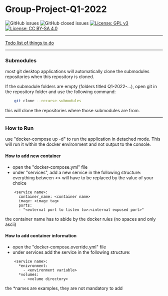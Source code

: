 # Group-Project-Q1-2022

![GitHub issues](https://img.shields.io/github/issues-raw/After-Dark-Communications/Group-Project-Q1-2022)
![GitHub closed issues](https://img.shields.io/github/issues-closed-raw/After-Dark-Communications/Group-Project-Q1-2022)
[![License: GPL v3](https://img.shields.io/badge/License-GPLv3-blue.svg)](https://www.gnu.org/licenses/gpl-3.0)
[![License: CC BY-SA 4.0](https://licensebuttons.net/l/by-sa/4.0/80x15.png)](https://creativecommons.org/licenses/by-sa/4.0/)
***

[Todo list of things to do](https://github.com/orgs/After-Dark-Communications/projects/1/views/5)


---

### Submodules

most git desktop applications will automatically clone the submodules repositories when this repository is cloned.

If the submodule folders are empty (folders titled Q1-2022-...), open git in the repository folder and use the following command:
```bash
    git clone --recurse-submodules
```
this will clone the repositories where those submodules are from.


---

### How to Run
use "docker-compose up -d" to run the application in detached mode. This will run it within the docker environment and not output to the console.

#### How to add new container

- open the "docker-compose.yml" file
- under "services", add a new service in the following structure:
everything between <> will have to be replaced by the value of your choice
```
    <service name>:
      container_name: <container name>
      image: <image tag>
      ports:
      - "<external port to listen to>:<internal exposed port>"
```
the container name has to abide by the docker rules (no spaces and only ascii)

#### How to add container information

- open the "docker-compose.override.yml" file
- under services add the service in the following structure:
```
    <service name>:
      *enivronment:
        - <environment variable>
      *volumes:
        - <volume directory>
```
the *names are examples, they are not mandatory to add
